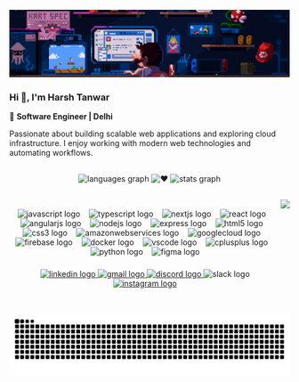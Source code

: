 ![logo](coding_banner.gif)

### Hi 👋, I'm Harsh Tanwar

🚀 **Software Engineer | Delhi**

Passionate about building scalable web applications and exploring cloud infrastructure. I enjoy working with modern web technologies and automating workflows.

<h2 align="left"></h2>

###

<div align="center">
  <img src="https://github-readme-stats.vercel.app/api/top-langs?username=tanwar-harsh&layout=compact&langs_count=5&theme=dracula&hide_border=true&hide_title=true" height="150" width="29%" alt="languages graph" />
  <img src="https://streak-stats.demolab.com?user=tanwar-harsh&mode=weekly&theme=dracula&hide_border=true" height="150" alt="❤️" width="33%" />
  <img src="https://github-readme-stats.vercel.app/api?username=tanwar-harsh&show_icons=true&theme=dracula&hide_border=true&hide_title=true&count_private=true" height="150" width="37%" alt="stats graph" />
</div>

<h2 align="left"></h2>

###

<img align="right" height="150" src="https://i.imgflip.com/65efzo.gif"  />

###
<br>

<div align="center">
  <img src="https://cdn.jsdelivr.net/gh/devicons/devicon/icons/javascript/javascript-original.svg" height="24" alt="javascript logo"  />
  <img width="8" />
  <img src="https://cdn.jsdelivr.net/gh/devicons/devicon/icons/typescript/typescript-original.svg" height="24" alt="typescript logo"  />
  <img width="8" />
  <img src="https://cdn.jsdelivr.net/gh/devicons/devicon/icons/nextjs/nextjs-original.svg" height="24" alt="nextjs logo"  />
  <img width="8" />
  <img src="https://cdn.jsdelivr.net/gh/devicons/devicon/icons/react/react-original.svg" height="24" alt="react logo"  />
  <img width="8" />
  <img src="https://cdn.jsdelivr.net/gh/devicons/devicon/icons/angularjs/angularjs-original.svg" height="24" alt="angularjs logo"  />
  <img width="8" />
  <img src="https://cdn.jsdelivr.net/gh/devicons/devicon/icons/nodejs/nodejs-original.svg" height="24" alt="nodejs logo"  />
  <img width="8" />
  <img src="https://cdn.jsdelivr.net/gh/devicons/devicon/icons/express/express-original.svg" height="24" alt="express logo"  />
  <img width="8" />
  <img src="https://cdn.jsdelivr.net/gh/devicons/devicon/icons/html5/html5-original.svg" height="24" alt="html5 logo"  />
  <img width="8" />
  <img src="https://cdn.jsdelivr.net/gh/devicons/devicon/icons/css3/css3-original.svg" height="24" alt="css3 logo"  />
  <img width="8" />
  <img src="https://cdn.jsdelivr.net/gh/devicons/devicon/icons/amazonwebservices/amazonwebservices-line-wordmark.svg" height="24" alt="amazonwebservices logo"  />
  <img width="8" />
  <img src="https://cdn.jsdelivr.net/gh/devicons/devicon/icons/googlecloud/googlecloud-original.svg" height="24" alt="googlecloud logo"  />
  <img width="8" />
  <img src="https://cdn.jsdelivr.net/gh/devicons/devicon/icons/firebase/firebase-plain.svg" height="24" alt="firebase logo"  />
  <img width="8" />
  <img src="https://cdn.jsdelivr.net/gh/devicons/devicon/icons/docker/docker-original.svg" height="24" alt="docker logo"  />
  <img width="8" />
  <img src="https://cdn.jsdelivr.net/gh/devicons/devicon/icons/vscode/vscode-original.svg" height="24" alt="vscode logo"  />
  <img width="8" />
  <img src="https://cdn.jsdelivr.net/gh/devicons/devicon/icons/cplusplus/cplusplus-original.svg" height="24" alt="cplusplus logo"  />
  <img width="8" />
  <img src="https://cdn.jsdelivr.net/gh/devicons/devicon/icons/python/python-original.svg" height="24" alt="python logo"  />
  <img width="8" />
  <img src="https://cdn.jsdelivr.net/gh/devicons/devicon/icons/figma/figma-original.svg" height="24" alt="figma logo"  />
</div>

###

<div align="center">
  <a href="https://www.linkedin.com/in/harsh-tanwar-22761017b/" target="_blank">
    <img src="https://img.shields.io/static/v1?message=LinkedIn&logo=linkedin&label=&color=0077B5&logoColor=white&labelColor=&style=for-the-badge" height="35" alt="linkedin logo"  />
  </a>
  <a href="https://mail.google.com/mail/?extsrc=mailto&url=mailto:harshtanwar25@gmail.com" target="_blank">
    <img src="https://img.shields.io/static/v1?message=Gmail&logo=gmail&label=&color=D14836&logoColor=white&labelColor=&style=for-the-badge" height="35" alt="gmail logo"  />
  </a>
  <a href="https://discordapp.com/users/luffyguy" target="_blank">
    <img src="https://img.shields.io/static/v1?message=Discord&logo=discord&label=&color=7249DA&logoColor=white&labelColor=&style=for-the-badge" height="35" alt="discord logo"  />
  </a>
  <img src="https://img.shields.io/static/v1?message=Slack&logo=slack&label=&color=4A154B&logoColor=white&labelColor=&style=for-the-badge" height="35" alt="slack logo"  />
  <a href="https://www.instagram.com/_harshtanwar_?igsh=MWtuejY2dmw1bmU3bg%3D%3D&utm_source=qr" target="_blank">
    <img src="https://img.shields.io/static/v1?message=Instagram&logo=instagram&label=&color=E4405F&logoColor=white&labelColor=&style=for-the-badge" height="35" alt="instagram logo"  />
  </a>
</div>

<br clear="both">
<h2 align="left"></h2>

<picture>
  <source media="(prefers-color-scheme: dark)" srcset="https://raw.githubusercontent.com/tanwar-harsh/tanwar-harsh/output/github-snake-dark.svg" />
  <source media="(prefers-color-scheme: light)" srcset="https://raw.githubusercontent.com/tanwar-harsh/tanwar-harsh/output/github-snake.svg" />
  <img alt="github-snake" src="https://raw.githubusercontent.com/tanwar-harsh/tanwar-harsh/output/github-snake.svg" />
</picture>

###
